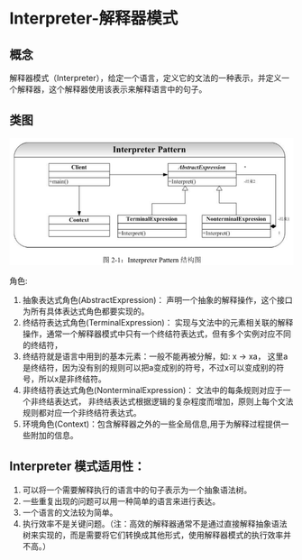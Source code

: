 # Interpreter-解释器模式

## 概念
解释器模式（Interpreter），给定一个语言，定义它的文法的一种表示，并定义一个解释器，这个解释器使用该表示来解释语言中的句子。

## 类图
![类图](../../../../../../../../images/interpreter.png)  

角色:  
1. 抽象表达式角色(AbstractExpression)： 声明一个抽象的解释操作，这个接口为所有具体表达式角色都要实现的。
2. 终结符表达式角色(TerminalExpression)： 实现与文法中的元素相关联的解释操作，通常一个解释器模式中只有一个终结符表达式，但有多个实例对应不同的终结符，
3. 终结符就是语言中用到的基本元素：一般不能再被分解，如: x -> xa， 这里a是终结符，因为没有别的规则可以把a变成别的符号，不过x可以变成别的符号，所以x是非终结符。
4. 非终结符表达式角色(NonterminalExpression)： 文法中的每条规则对应于一个非终结表达式， 非终结表达式根据逻辑的复杂程度而增加，原则上每个文法规则都对应一个非终结符表达式。
5. 环境角色(Context)：包含解释器之外的一些全局信息,用于为解释过程提供一些附加的信息。

## Interpreter 模式适用性：
1. 可以将一个需要解释执行的语言中的句子表示为一个抽象语法树。
2. 一些重复出现的问题可以用一种简单的语言来进行表达。
3. 一个语言的文法较为简单。
4. 执行效率不是关键问题。（注：高效的解释器通常不是通过直接解释抽象语法树来实现的，而是需要将它们转换成其他形式，使用解释器模式的执行效率并不高。）
